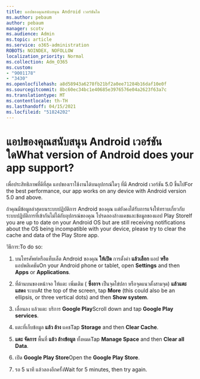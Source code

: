 ```yaml
---
title: แอปของคุณสนับสนุน Android เวอร์ชันใด
ms.author: pebaum
author: pebaum
manager: scotv
ms.audience: Admin
ms.topic: article
ms.service: o365-administration
ROBOTS: NOINDEX, NOFOLLOW
localization_priority: Normal
ms.collection: Adm_O365
ms.custom:
- "9001178"
- "3430"
ms.openlocfilehash: a8d58943a6278fb21bf2a0ee71284b16daf10e0f
ms.sourcegitcommit: 8bc60ec34bc1e40685e3976576e04a2623f63a7c
ms.translationtype: MT
ms.contentlocale: th-TH
ms.lasthandoff: 04/15/2021
ms.locfileid: "51824202"
---
```

# <a name="what-version-of-android-does-your-app-support"></a><span data-ttu-id="ed1e0-102">แอปของคุณสนับสนุน Android เวอร์ชันใด</span><span class="sxs-lookup"><span data-stu-id="ed1e0-102">What version of Android does your app support?</span></span>

<span data-ttu-id="ed1e0-103">เพื่อประสิทธิภาพที่ดีที่สุด แอปของเราใช้งานได้บนอุปกรณ์ใดๆ ที่มี Android เวอร์ชัน 5.0 ขึ้นไป</span><span class="sxs-lookup"><span data-stu-id="ed1e0-103">For the best performance, our app works on any device with Android version 5.0 and above.</span></span>

<span data-ttu-id="ed1e0-104">ถ้าคุณมีข้อมูลล่าสุดบนระบบปฏิบัติการ Android ของคุณ แต่ยังคงได้รับการแจ้งให้ทราบเกี่ยวกับระบบปฏิบัติการที่เข้ากันไม่ได้กับอุปกรณ์ของคุณ โปรดลองล้างแคชและข้อมูลของแอป Play Store</span><span class="sxs-lookup"><span data-stu-id="ed1e0-104">If you are up to date on your Android OS but are still receiving notifications about the OS being incompatible with your device, please try to clear the cache and data of the Play Store app.</span></span>

<span data-ttu-id="ed1e0-105">วิธีการ:</span><span class="sxs-lookup"><span data-stu-id="ed1e0-105">To do so:</span></span> 

1. <span data-ttu-id="ed1e0-106">บนโทรศัพท์หรือแท็บเล็ต Android ของคุณ **ให้เปิด** การตั้งค่า **แล้วเลือก** แอป **หรือ** แอปพลิเคชัน</span><span class="sxs-lookup"><span data-stu-id="ed1e0-106">On your Android phone or tablet, open **Settings** and then **Apps** or **Applications**.</span></span>

2. <span data-ttu-id="ed1e0-107">ที่ด้านบนของหน้าจอ ให้แตะ เพิ่มเติม ( **ซึ่งอาจ** เป็นจุดไข่ปลา หรือจุดแนวตั้งสามจุด) **แล้วแตะ แสดง** ระบบ</span><span class="sxs-lookup"><span data-stu-id="ed1e0-107">At the top of the screen, tap **More** (this could also be an ellipsis, or three vertical dots) and then **Show system**.</span></span> 

3. <span data-ttu-id="ed1e0-108">เลื่อนลง แล้วแตะ บริการ **Google Play**</span><span class="sxs-lookup"><span data-stu-id="ed1e0-108">Scroll down and tap **Google Play services**.</span></span> 

4. <span data-ttu-id="ed1e0-109">แตะที่เก็บข้อมูล **แล้ว ล้าง** แคช</span><span class="sxs-lookup"><span data-stu-id="ed1e0-109">Tap **Storage** and then **Clear Cache**.</span></span> 

5. <span data-ttu-id="ed1e0-110">**แตะ จัดการ** พื้นที่ **แล้ว ล้างข้อมูล** ทั้งหมด</span><span class="sxs-lookup"><span data-stu-id="ed1e0-110">Tap **Manage Space** and then **Clear all Data**.</span></span> 

6. <span data-ttu-id="ed1e0-111">เปิด **Google Play Store**</span><span class="sxs-lookup"><span data-stu-id="ed1e0-111">Open the **Google Play Store**.</span></span> 

7. <span data-ttu-id="ed1e0-112">รอ 5 นาที แล้วลองอีกครั้ง</span><span class="sxs-lookup"><span data-stu-id="ed1e0-112">Wait for 5 minutes, then try again.</span></span> 